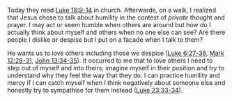Today they read [Luke 18:9-14][0] in church. Afterwards, on a walk, I realized
that Jesus chose to talk about humility in the context of *private* thought and
prayer. I may act or seem humble when others are around but how do I actually
think about myself and others when no one else can see? Are there people I
dislike or despise but I put on a facade when I talk to them?

He wants us to love others including those we despise ([Luke 6:27-36][1],
[Mark 12:28-31][2], [John 13:34-35][3]). It occurred to me that to love others
I need to step out of myself and into theirs; imagine myself in their position
and try to understand why they feel the way that they do. I can practice
humility and mercy if I can catch myself when I think negatively about someone
else and honestly try to sympathise for them instead ([Luke 23:33-34][4]).


[0]: https://www.biblegateway.com/passage/?search=LK+18%3A9-14&version=NASB
[1]: https://www.biblegateway.com/passage/?search=Luke+6%3A27-36&version=NASB
[2]: https://www.biblegateway.com/passage/?search=Mark+12%3A28-31&version=NASB
[3]: https://www.biblegateway.com/passage/?search=John+13%3A34-35&version=NASB
[4]: https://www.biblegateway.com/passage/?search=Luke+23%3A33-34&version=NASB
